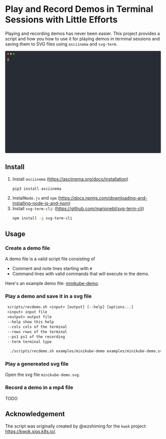 # Play and Record Demos in Terminal Sessions with Little Efforts
Playing and recording demos has never been easier. This project provides a script and how you how to use it for playing demos in terminal sessions and saving them to SVG files using `asciinema` and `svg-term`.

<p align="center">
  <img width="800" src="examples/minikube-demo.svg">
</p>


## Install
1. Install `asciinema` (https://asciinema.org/docs/installation)
      ```sh
      pip3 install asciinema
      ```
3. Install`Node.js` and `npm` (https://docs.npmjs.com/downloading-and-installing-node-js-and-npm)
4. Install `svg-term-cli`: (https://github.com/marionebl/svg-term-cli)
      ```sh
      npm install -g svg-term-cli
      ```
## Usage
### Create a demo file
A demo file is a valid script file consisting of 
- Comment and note lines starting with `#`
- Command lines with valid commands that will execute in the demo.
  
Here's an example demo file: [minikube-demo](examples/minikube-demo).

### Play a demo and save it in a svg file
 ```
  scripts/recdemo.sh <input> [output] [--help] [options...]
  <input> input file
  <output> output file
  --help show this help
  --cols cols of the terminal
  --rows rows of the terminal
  --ps1 ps1 of the recording
  --term terminal type
```
 ```sh
   ./scripts/recdemo.sh examples/minikube-demo examples/minikube-demo.svg
```

### Play a genereated svg file
Open the svg file `minikube-demo.svg`.

### Record a demo in a mp4 file 
TODO

## Acknowledgement

The script was originally created by @wzshiming for the `kwok` project: https://kwok.sigs.k8s.io/.
